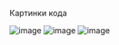 Картинки кода


![image](https://github.com/user-attachments/assets/0bd814df-6d64-48cd-9aa9-ff139a0fd4fb)
![image](https://github.com/user-attachments/assets/8c1f1e98-446e-4afb-94c3-65e4f9be71c3)
![image](https://github.com/user-attachments/assets/0b713354-9e42-45a3-ad94-dd9c902d9805)
